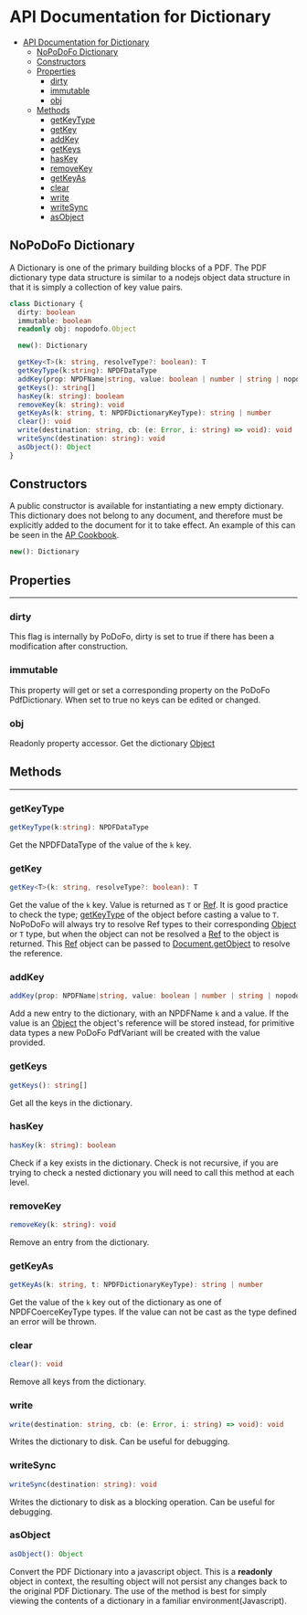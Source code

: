 # API Documentation for Dictionary

- [API Documentation for Dictionary](#api-documentation-for-dictionary)
  - [NoPoDoFo Dictionary](#nopodofo-dictionary)
  - [Constructors](#constructors)
  - [Properties](#properties)
    - [dirty](#dirty)
    - [immutable](#immutable)
    - [obj](#obj)
  - [Methods](#methods)
    - [getKeyType](#getkeytype)
    - [getKey](#getkey)
    - [addKey](#addkey)
    - [getKeys](#getkeys)
    - [hasKey](#haskey)
    - [removeKey](#removekey)
    - [getKeyAs](#getkeyas)
    - [clear](#clear)
    - [write](#write)
    - [writeSync](#writesync)
    - [asObject](#asobject)

## NoPoDoFo Dictionary

A Dictionary is one of the primary building blocks of a PDF. The PDF dictionary type data structure is similar to a nodejs object data structure in
that it is simply a collection of key value pairs.

```typescript
class Dictionary {
  dirty: boolean
  immutable: boolean
  readonly obj: nopodofo.Object

  new(): Dictionary

  getKey<T>(k: string, resolveType?: boolean): T
  getKeyType(k:string): NPDFDataType
  addKey(prop: NPDFName|string, value: boolean | number | string | nopodofo.Object | nopodofo.Dictionary | nopodofo.Ref): void
  getKeys(): string[]
  hasKey(k: string): boolean
  removeKey(k: string): void
  getKeyAs(k: string, t: NPDFDictionaryKeyType): string | number
  clear(): void
  write(destination: string, cb: (e: Error, i: string) => void): void
  writeSync(destination: string): void
  asObject(): Object
}
```

## Constructors

A public constructor is available for instantiating a new empty dictionary. This dictionary does not belong to any document, and
therefore must be explicitly added to the document for it to take effect. An example of this can be seen in the [AP Cookbook](./cookbook/ap.md).

```typescript
new(): Dictionary
```

## Properties

--------------

### dirty

This flag is internally by PoDoFo, dirty is set to true if there has been a modification after construction.

### immutable

This property will get or set a corresponding property on the PoDoFo PdfDictionary. When set to true no keys can be edited or changed.

### obj

Readonly property accessor. Get the dictionary [Object](./object.md)

## Methods
------------

### getKeyType

```typescript
getKeyType(k:string): NPDFDataType
```

Get the NPDFDataType of the value of the `k` key.

### getKey

```typescript
getKey<T>(k: string, resolveType?: boolean): T
```

Get the value of the `k` key. Value is returned as `T` or [Ref](./ref.md).
It is good practice to check the type; [getKeyType](#getkeytype) of the object before casting a value to `T`.
NoPoDoFo will always try to resolve Ref types to their corresponding [Object](./object.md) or `T` type, but when the object can not be resolved a [Ref](./ref.md)
to the object is returned. This [Ref](./ref.md) object can be passed to [Document.getObject](./document.md#getobject) to resolve the reference.

### addKey

```typescript
addKey(prop: NPDFName|string, value: boolean | number | string | nopodofo.Object | nopodofo.Dictionary | nopodofo.Ref): void
```

Add a new entry to the dictionary, with an NPDFName `k` and a value. If the value is an [Object](./object.md) the object's reference will be
stored instead, for primitive data types a new PoDoFo PdfVariant will be created with the value provided.

### getKeys

```typescript
getKeys(): string[]
```

Get all the keys in the dictionary.

### hasKey

```typescript
hasKey(k: string): boolean
```

Check if a key exists in the dictionary. Check is not recursive, if you are trying to check a nested dictionary you will need to call this method at
each level.

### removeKey

```typescript
removeKey(k: string): void
```

Remove an entry from the dictionary.

### getKeyAs

```typescript
getKeyAs(k: string, t: NPDFDictionaryKeyType): string | number
```

Get the value of the `k` key out of the dictionary as one of NPDFCoerceKeyType types. If the value can not be cast as the type defined an error will be thrown.

### clear

```typescript
clear(): void
```

Remove all keys from the dictionary.

### write

```typescript
write(destination: string, cb: (e: Error, i: string) => void): void
```

Writes the dictionary to disk. Can be useful for debugging.

### writeSync

```typescript
writeSync(destination: string): void
```

Writes the dictionary to disk as a blocking operation. Can be useful for debugging.

### asObject

```typescript
asObject(): Object
```

Convert the PDF Dictionary into a javascript object. This is a __readonly__ object in context, the resulting object 
will not persist any changes back to the original PDF Dictionary.
The use of the method is best for simply viewing the contents of a dictionary in a familiar environment(Javascript).
